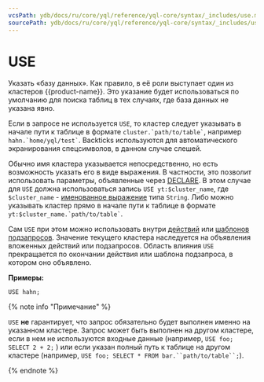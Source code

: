 ```yaml
---
vcsPath: ydb/docs/ru/core/yql/reference/yql-core/syntax/_includes/use.md
sourcePath: ydb/docs/ru/core/yql/reference/yql-core/syntax/_includes/use.md
---
```

# USE

Указать «базу данных». Как правило, в её роли выступает один из кластеров {{product-name}}. Это указание будет использоваться по умолчанию для поиска таблиц в тех случаях, где база данных не указана явно.

Если в запросе не используется `USE`, то кластер следует указывать в начале пути к таблице в формате ``` cluster.`path/to/table` ```, например ``` hahn.`home/yql/test` ```. Backticks используются для автоматического экранирования спецсимволов, в данном случае слешей.

Обычно имя кластера указывается непосредственно, но есть возможность указать его в виде выражения. В частности, это позволит использовать параметры, объявленные через [DECLARE](../declare.md).
В этом случае для `USE` должна использоваться запись ```USE yt:$cluster_name```, где `$cluster_name` - [именованное выражение](../expressions.md#named-nodes) типа `String`.
Либо можно указывать кластер прямо в начале пути к таблице в формате ``` yt:$cluster_name.`path/to/table` ```.

Сам `USE` при этом можно использовать внутри [действий](../action.md)  или [шаблонов подзапросов](../subquery.md). Значение текущего кластера наследуется на объявления вложенных действий  или подзапросов. Область влияния `USE` прекращается по окончании действия  или шаблона подзапроса, в котором оно объявлено.

**Примеры:**

``` yql
USE hahn;
```

{% note info "Примечание" %}

`USE` **не** гарантирует, что запрос обязательно будет выполнен именно на указанном кластере. Запрос может быть выполнен на другом кластере, если в нем не используются входные данные (например, `USE foo; SELECT 2 + 2;` ) или если указан полный путь к таблице на другом кластере (например, `USE foo; SELECT * FROM bar.``path/to/table``;`).

{% endnote %}
